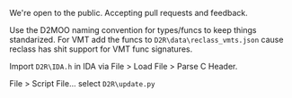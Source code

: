 We're open to the public. Accepting pull requests and feedback.

Use the D2MOO naming convention for types/funcs to keep things standarized. For VMT add the funcs to `D2R\data\reclass_vmts.json` cause reclass has shit support for VMT func signatures.

Import `D2R\IDA.h` in IDA via File > Load File > Parse C Header.

File > Script File... select `D2R\update.py`
